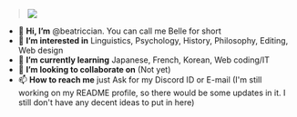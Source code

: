  ><img src="https://media.discordapp.net/attachments/707520956322807819/915922277139369994/welcome-hello_1.gif">
- 👋 **Hi, I’m** @beatriccian. You can call me Belle for short
- 👀 **I’m interested in** Linguistics, Psychology, History, Philosophy, Editing, Web design
- 🌱 **I’m currently learning** Japanese, French, Korean, Web coding/IT
- 💞️ **I’m looking to collaborate on** (Not yet)
- 📫 **How to reach me** just Ask for my Discord ID or E-mail
(I'm still working on my README profile, so there would be some updates in it. I still don't have any decent ideas to put in here)

<!---
beatriccian/beatriccian is a ✨ special ✨ repository because its `README.md` (this file) appears on your GitHub profile.
You can click the Preview link to take a look at your changes.
--->

